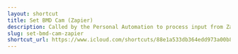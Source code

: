 ```yaml
---
layout: shortcut
title: Set BMD Cam (Zapier)
description: Called by the Personal Automation to process input from Zapier to the Control Blackmagic Cam shortcut.
slug: set-bmd-cam-zapier
shortcut_url: https://www.icloud.com/shortcuts/88e1a533db364edd973a00b809697a5e
---
```

